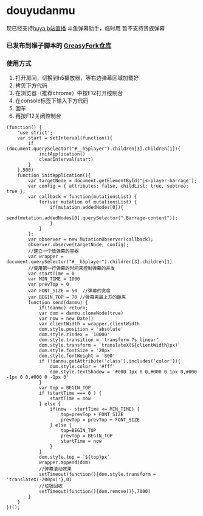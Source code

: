 # douyudanmu

现已经支持[huya](https://github.com/daochouwangu/douyudanmu/blob/master/huyadanmu.js),[b站直播](https://github.com/daochouwangu/douyudanmu/blob/master/bilibilidanmu.js)
斗鱼弹幕助手，临时用
暂不支持贵族弹幕
### 已发布到猴子脚本的 [GreasyFork仓库](https://greasyfork.org/zh-CN/scripts/383842-%E6%96%97%E9%B1%BC%E5%BC%B9%E5%B9%95%E6%98%BE%E7%A4%BA)

### 使用方式
1. 打开房间，切换到h5播放器，等右边弹幕区域加载好
2. 拷贝下方代码
3. 在浏览器（推荐chrome）中按F12打开控制台
4. 在console标签下输入下方代码
5. 回车
6. 再按F12关闭控制台

```
(function() {
    'use strict';
    var start = setInterval(function(){
        if (document.querySelector("#__h5player").children[3].children[1]){
            initApplication()
            clearInterval(start)
        }
    },500)
    function initApplication(){
        var targetNode = document.getElementById('js-player-barrage');
        var config = { attributes: false, childList: true, subtree: true };
        var callback = function(mutationsList) {
            for(var mutation of mutationsList) {
                if(mutation.addedNodes[0]){
                    send(mutation.addedNodes[0].querySelector(".Barrage-content"));
                }
            }
        };
        var observer = new MutationObserver(callback);
        observer.observe(targetNode, config);
        //建立一个放弹幕的容器
        var wrapper = document.querySelector("#__h5player").children[3].children[1]
        //使用第一行弹幕的时间来控制弹幕的并发
        var startTime = 0
        var MIN_TIME = 1000
        var prevTop = 0
        var FONT_SIZE = 50	//弹幕的宽度
        var BEGIN_TOP = 70 //弹幕离最上方的距离
        function send(danmu) {
            if(!danmu) return;
            var dom = danmu.cloneNode(true)
            var now = new Date()
            var clientWidth = wrapper.clientWidth
            dom.style.position = 'absolute'
            dom.style.zIndex = '10000'
            dom.style.transition = 'transform 7s linear'
            dom.style.transform = `translateX(${clientWidth}px)`
            dom.style.fontSize = '20px'
            dom.style.fontWeight = '800'
            if (!danmu.getAttribute('class').includes('color')){
                dom.style.color = '#fff'
                dom.style.textShadow = '#000 1px 0 0,#000 0 1px 0,#000 -1px 0 0,#000 0 -1px 0'
            }
            var top = BEGIN_TOP
            if (startTime === 0 ) {
                startTime = now
            } else {
                if(now - startTime <= MIN_TIME) {
                    top=prevTop + FONT_SIZE
                    prevTop = prevTop + FONT_SIZE
                } else {
                    top=BEGIN_TOP
                    prevTop = BEGIN_TOP
                    startTime = now
                }
            }
            dom.style.top = `${top}px`
            wrapper.append(dom)
            //弹幕滚动效果
            setTimeout(function(){dom.style.transform = 'translateX(-200px)'},0)
            //垃圾回收
            setTimeout(function(){dom.remove()},7000)
        }
    }
})();
```
